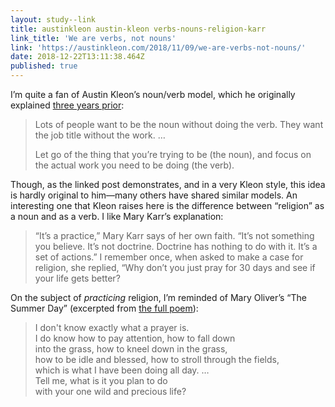 ```yaml
---
layout: study--link
title: austinkleon austin-kleon verbs-nouns-religion-karr
link_title: 'We are verbs, not nouns'
link: 'https://austinkleon.com/2018/11/09/we-are-verbs-not-nouns/'
date: 2018-12-22T13:11:38.464Z
published: true
---
```

I’m quite a fan of Austin Kleon’s noun/verb model, which he originally explained [three years prior](https://austinkleon.com/2015/07/22/the-noun-and-the-verb/):

> Lots of people want to be the noun without doing the verb. They want the job title without the work. …
>
> Let go of the thing that you’re trying to be (the noun), and focus on the actual work you need to be doing (the verb).

Though, as the linked post demonstrates, and in a very Kleon style, this idea is hardly original to him—many others have shared similar models. An interesting one that Kleon raises here is the difference between “religion” as a noun and as a verb. I like Mary Karr’s explanation:

> “It’s a practice,” Mary Karr says of her own faith. “It’s not something you believe. It’s not doctrine. Doctrine has nothing to do with it. It’s a set of actions.” I remember once, when asked to make a case for religion, she replied, “Why don’t you just pray for 30 days and see if your life gets better?

On the subject of _practicing_ religion, I’m reminded of Mary Oliver’s “The Summer Day” (excerpted from [the full poem](https://www.loc.gov/poetry/180/133.html)):

> I don't know exactly what a prayer is.  
> I do know how to pay attention, how to fall down  
> into the grass, how to kneel down in the grass,  
> how to be idle and blessed, how to stroll through the fields,  
> which is what I have been doing all day. …  
> Tell me, what is it you plan to do  
> with your one wild and precious life?

